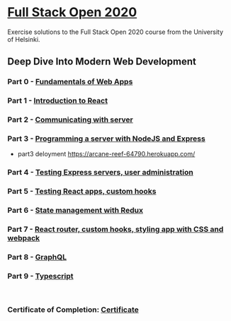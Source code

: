 # [Full Stack Open 2020](https://fullstackopen.com/en/)

Exercise solutions to the Full Stack Open 2020 course from the University of Helsinki.

## Deep Dive Into Modern Web Development

### Part 0 - [Fundamentals of Web Apps](https://fullstackopen.com/en/part0)

### Part 1 - [Introduction to React](https://fullstackopen.com/en/part1)

### Part 2 - [Communicating with server](https://fullstackopen.com/en/part2)

### Part 3 - [Programming a server with NodeJS and Express](https://fullstackopen.com/en/part3)

-   part3 deloyment https://arcane-reef-64790.herokuapp.com/

### Part 4 - [Testing Express servers, user administration](https://fullstackopen.com/en/part4)

### Part 5 - [Testing React apps, custom hooks](https://fullstackopen.com/en/part5)

### Part 6 - [State management with Redux](https://fullstackopen.com/en/part6)

### Part 7 - [React router, custom hooks, styling app with CSS and webpack](https://fullstackopen.com/en/part7)

### Part 8 - [GraphQL](https://fullstackopen.com/en/part8)

### Part 9 - [Typescript](https://fullstackopen.com/en/part9)

<br/>

### Certificate of Completion: [Certificate]("https://raw.githubusercontent.com/jesse-moore/fullstack-open-2020/master/certificate-fullstack.png")
